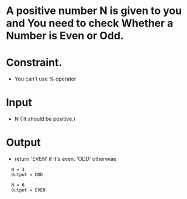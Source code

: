 # A positive number N is given to you and You need to check Whether a Number is Even or Odd.

# Constraint.

- You can't use % operator

# Input

- N ( It should be positive.)

# Output

- return 'EVEN' if it's even.
  'ODD' otherwiae

```
  N = 3
  Output = ODD

  N = 6
  Output = EVEN
```
